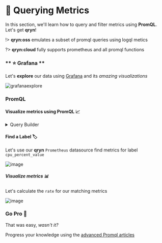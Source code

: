 # 🔎 Querying Metrics

In this section, we'll learn how to query and filter metrics using **PromQL**. Let's get __qryn__!

!> **qryn:oss** emulates a subset of promql queries using logql metics

?> **qryn:cloud** fully supports prometheus and all promql functions

<!-- tabs:start -->
### ** ⭐ Grafana **
<a id=grafana></a>

Let's **explore** our data using [Grafana](guide/datasources.md) and its _amazing visualizations_

![grafanaexplore](https://user-images.githubusercontent.com/1423657/184538094-13c11500-24ef-4468-9f33-dc9d564238e3.gif)

### PromQL <!-- {docsify-ignore-all} -->
#### Visualize metrics using PromQL 📈

<details>
  <summary>Query Builder</summary>
  <br>
  Use the Grafana <a href="https://grafana.com/blog/2022/07/18/new-in-grafana-9-the-prometheus-query-builder-makes-writing-promql-queries-easier/" target="_blank">Prometheus query builder</a> available in Grafana 9.x to browse qryn metrics
  <br>
  <img src="https://user-images.githubusercontent.com/1423657/187435182-8d739f3d-53b0-4561-8ca6-86c6736411b2.png">
  <br>
</details>

#### Find a Label 🏷️

Let's use our **qryn** `Prometheus` datasource find metrics for label `cpu_percent_value`

![image](https://user-images.githubusercontent.com/1423657/185901793-37529481-5201-474f-b01e-b30386a8ef89.png)

##### Visualize metrics 📊

Let's calculate the `rate` for our matching metrics 

![image](https://user-images.githubusercontent.com/1423657/185901314-b94082cf-b2ea-4fc2-93df-5d11e9fe055c.png)

### Go Pro 🥊

That was easy, _wasn't it?_

Progress your knowledge using the [advanced Promql articles]([guide/logql.md](https://qryn.metrico.in/#/examples))

<!-- tabs:end -->
